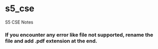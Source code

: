 # s5_cse
S5 CSE Notes


### If you encounter any error like file not supported, rename the file and add .pdf extension at the end.
